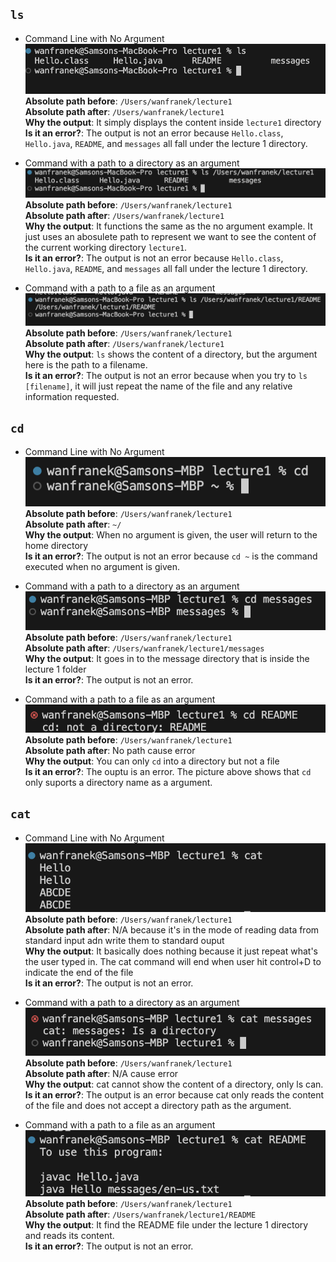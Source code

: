 ## `ls`
- Command Line with No Argument<br>
<img src="ls.png"><br>
**Absolute path before**: `/Users/wanfranek/lecture1`<br>
**Absolute path after**: `/Users/wanfranek/lecture1`<br>
**Why the output**: It simply displays the content inside `lecture1` directory<br>
**Is it an error?**: The output is not an error because `Hello.class`, `Hello.java`, `README`, and `messages` all fall under the lecture 1 directory.


- Command with a path to a directory as an argument<br>
<img src="ls_directory.png"><br>
**Absolute path before**: `/Users/wanfranek/lecture1`<br>
**Absolute path after**: `/Users/wanfranek/lecture1`<br>
**Why the output**: It functions the same as the no argument example. It just uses an abosulete path to represent we want to see the content of the current working directory `lecture1`.<br>
**Is it an error?**: The output is not an error because `Hello.class`, `Hello.java`, `README`, and `messages` all fall under the lecture 1 directory.


- Command with a path to a file as an argument<br>
<img src="ls_file.png"><br>
**Absolute path before**: `/Users/wanfranek/lecture1`<br>
**Absolute path after**: `/Users/wanfranek/lecture1`<br>
**Why the output**: `ls` shows the content of a directory, but the argument here is the path to a filename.<br>
**Is it an error?**: The output is not an error because when you try to `ls [filename]`, it will just repeat the name of the file and any relative information requested.


  
## `cd`
- Command Line with No Argument<br>
<img src="cd_noArg.png"><br>
**Absolute path before**: `/Users/wanfranek/lecture1`<br>
**Absolute path after**: `~/`<br>
**Why the output**: When no argument is given, the user will return to the home directory<br>
**Is it an error?**: The output is not an error because `cd ~` is the command executed when no argument is given.

  
- Command with a path to a directory as an argument<br>
<img src="cd_directory.png"><br>
**Absolute path before**: `/Users/wanfranek/lecture1`<br>
**Absolute path after**: `/Users/wanfranek/lecture1/messages`<br>
**Why the output**: It goes in to the message directory that is inside the lecture 1 folder<br>
**Is it an error?**: The output is not an error.

  
- Command with a path to a file as an argument<br>
<img src="cd_filename.png"><br>
**Absolute path before**: `/Users/wanfranek/lecture1`<br>
**Absolute path after**: No path cause error<br>
**Why the output**: You can only `cd` into a directory but not a file<br>
**Is it an error?**: The ouptu is an error. The picture above shows that `cd` only suports a directory name as a argument.

  
## `cat`
- Command Line with No Argument<br>
<img src="cat_noArg.png"><br>
**Absolute path before**: `/Users/wanfranek/lecture1`<br>
**Absolute path after**: N/A because it's in the mode of reading data from standard input adn write them to standard ouput<br>
**Why the output**: It basically does nothing because it just repeat what's the user typed in. The cat command will end when user hit control+D to indicate the end of the file<br>
**Is it an error?**: The output is not an error.

  
- Command with a path to a directory as an argument<br>
<img src="cat_directory.png"><br>
**Absolute path before**: `/Users/wanfranek/lecture1`<br>
**Absolute path after**: N/A cause error<br>
**Why the output**: cat cannot show the content of a directory, only ls can.<br>
**Is it an error?**: The output is an error because cat only reads the content of the file and does not accept a directory path as the argument.

  
- Command with a path to a file as an argument<br>
<img src="cat_filename.png"><br>
**Absolute path before**: `/Users/wanfranek/lecture1`<br>
**Absolute path after**: `/Users/wanfranek/lecture1/README`<br>
**Why the output**: It find the README file under the lecture 1 directory and reads its content.<br>
**Is it an error?**: The output is not an error.

  
